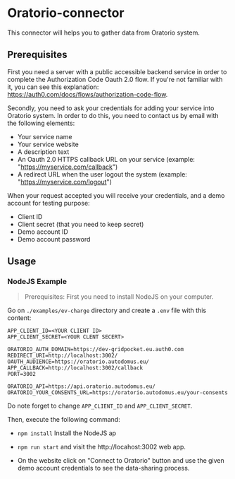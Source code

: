 # Oratorio-connector
This connector will helps you to gather data from Oratorio system.

## Prerequisites
First you need a server with a public accessible backend service in order to complete the Authorization Code Oauth 2.0 flow. 
If you're not familiar with it, you can see this explanation: https://auth0.com/docs/flows/authorization-code-flow.

Secondly, you need to ask your credentials for adding your service into Oratorio system. In order to do this, you need to contact us by email with the following elements:

- Your service name
- Your service website
- A description text
- An Oauth 2.0 HTTPS callback URL on your service (example: "https://myservice.com/callback")
- A redirect URL when the user logout the system (example: "https://myservice.com/logout")

When your request accepted you will receive your credentials, and a demo account for testing purpose:

- Client ID
- Client secret (that you need to keep secret)
- Demo account ID
- Demo account password

## Usage

### NodeJS Example

> Prerequisites: First you need to install NodeJS on your computer.

Go on `./examples/ev-charge` directory and create a `.env` file with this content:

```
APP_CLIENT_ID=<YOUR CLIENT ID>
APP_CLIENT_SECRET=<YOUR CLENT SECERT>

ORATORIO_AUTH_DOMAIN=https://dev-gridpocket.eu.auth0.com
REDIRECT_URI=http://localhost:3002/
OAUTH_AUDIENCE=https://oratorio.autodomus.eu/
APP_CALLBACK=http://localhost:3002/callback
PORT=3002

ORATORIO_API=https://api.oratorio.autodomus.eu/
ORATORIO_YOUR_CONSENTS_URL=https://oratorio.autodomus.eu/your-consents
```

Do note forget to change `APP_CLIENT_ID` and `APP_CLIENT_SECRET`.

Then, execute the following command:

- `npm install` Install the NodeJS ap

- `npm run start` and visit the http://locahost:3002 web app. 
  
- On the website click on "Connect to Oratorio" button
and use the given demo account credentials to see the data-sharing process.
